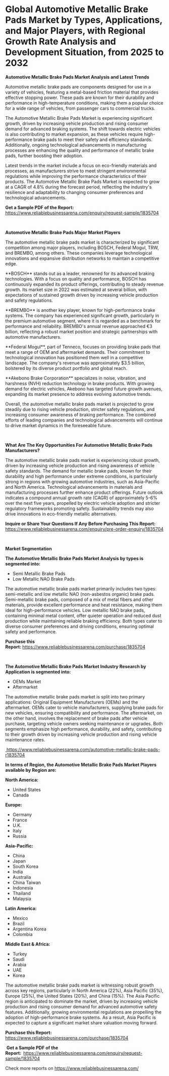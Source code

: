 <p><h1>Global Automotive Metallic Brake Pads Market by Types, Applications, and Major Players, with Regional Growth Rate Analysis and Development Situation, from 2025 to 2032</h1></p><p><strong>Automotive Metallic Brake Pads Market Analysis and Latest Trends</strong></p>
<p><p>Automotive metallic brake pads are components designed for use in a variety of vehicles, featuring a metal-based friction material that provides effective stopping power. These pads are known for their durability and performance in high-temperature conditions, making them a popular choice for a wide range of vehicles, from passenger cars to commercial trucks.</p><p>The Automotive Metallic Brake Pads Market is experiencing significant growth, driven by increasing vehicle production and rising consumer demand for advanced braking systems. The shift towards electric vehicles is also contributing to market expansion, as these vehicles require high-performance brake pads to meet their safety and efficiency standards. Additionally, ongoing technological advancements in manufacturing processes are enhancing the quality and performance of metallic brake pads, further boosting their adoption.</p><p>Latest trends in the market include a focus on eco-friendly materials and processes, as manufacturers strive to meet stringent environmental regulations while improving the performance characteristics of their products. The Automotive Metallic Brake Pads Market is expected to grow at a CAGR of 4.8% during the forecast period, reflecting the industry's resilience and adaptability to changing consumer preferences and technological advancements.</p></p>
<p><strong>Get a Sample PDF of the Report:&nbsp;</strong> <a href="https://www.reliablebusinessarena.com/enquiry/request-sample/1835704?utm_campaign=2518&utm_medium=2&utm_source=Github&utm_content=ia&utm_term=26032025&utm_id=automotive-metallic-brake-pads">https://www.reliablebusinessarena.com/enquiry/request-sample/1835704</a></p>
<p>&nbsp;</p>
<p><strong>Automotive Metallic Brake Pads Major Market Players</strong></p>
<p><p>The automotive metallic brake pads market is characterized by significant competition among major players, including BOSCH, Federal Mogul, TRW, and BREMBO, among others. These companies leverage technological innovations and expansive distribution networks to maintain a competitive edge.</p><p>**BOSCH** stands out as a leader, renowned for its advanced braking technologies. With a focus on quality and performance, BOSCH has continuously expanded its product offerings, contributing to steady revenue growth. Its market size in 2022 was estimated at several billion, with expectations of sustained growth driven by increasing vehicle production and safety regulations.</p><p>**BREMBO** is another key player, known for high-performance brake systems. The company has experienced significant growth, particularly in the premium automotive segment, where it is regarded as a benchmark for performance and reliability. BREMBO's annual revenue approached €3 billion, reflecting a robust market position and strategic partnerships with automotive manufacturers.</p><p>**Federal Mogul**, part of Tenneco, focuses on providing brake pads that meet a range of OEM and aftermarket demands. Their commitment to technological innovation has positioned them well in a competitive landscape. The company's revenue was approximately $3.5 billion, bolstered by its diverse product portfolio and global reach.</p><p>**Akebono Brake Corporation** specializes in noise, vibration, and harshness (NVH) reduction technology in brake products. With growing demand for electric vehicles, Akebono has targeted future growth avenues, expanding its market presence to address evolving automotive trends.</p><p>Overall, the automotive metallic brake pads market is projected to grow steadily due to rising vehicle production, stricter safety regulations, and increasing consumer awareness of braking performance. The combined efforts of leading companies and technological advancements will continue to drive market dynamics in the foreseeable future.</p></p>
<p>&nbsp;</p>
<p><strong>What Are The Key Opportunities For Automotive Metallic Brake Pads Manufacturers?</strong></p>
<p><p>The automotive metallic brake pads market is experiencing robust growth, driven by increasing vehicle production and rising awareness of vehicle safety standards. The demand for metallic brake pads, known for their durability and high performance under extreme conditions, is particularly strong in regions with growing automotive industries, such as Asia-Pacific and North America. Technological advancements in materials and manufacturing processes further enhance product offerings. Future outlook indicates a compound annual growth rate (CAGR) of approximately 5-6% over the next five years, propelled by electric vehicle adoption and stricter regulatory frameworks promoting safety. Sustainability trends may also drive innovations in eco-friendly metallic alternatives.</p></p>
<p><strong>Inquire or Share Your Questions If Any Before Purchasing This Report:</strong> <a href="https://www.reliablebusinessarena.com/enquiry/pre-order-enquiry/1835704?utm_campaign=2518&utm_medium=2&utm_source=Github&utm_content=ia&utm_term=26032025&utm_id=automotive-metallic-brake-pads">https://www.reliablebusinessarena.com/enquiry/pre-order-enquiry/1835704</a></p>
<p>&nbsp;</p>
<p><strong>Market Segmentation</strong></p>
<p><strong>The Automotive Metallic Brake Pads Market Analysis by types is segmented into:</strong></p>
<p><ul><li>Semi Metallic Brake Pads</li><li>Low Metallic NAO Brake Pads</li></ul></p>
<p><p>The automotive metallic brake pads market primarily includes two types: semi-metallic and low metallic NAO (non-asbestos organic) brake pads. Semi-metallic brake pads, composed of a mix of metal fibers and other materials, provide excellent performance and heat resistance, making them ideal for high-performance vehicles. Low metallic NAO brake pads, containing minimal metal content, offer quieter operation and reduced dust production while maintaining reliable braking efficiency. Both types cater to diverse consumer preferences and driving conditions, ensuring optimal safety and performance.</p></p>
<p><strong>Purchase this Report:&nbsp;</strong><a href="https://www.reliablebusinessarena.com/purchase/1835704?utm_campaign=2518&utm_medium=2&utm_source=Github&utm_content=ia&utm_term=26032025&utm_id=automotive-metallic-brake-pads">https://www.reliablebusinessarena.com/purchase/1835704</a></p>
<p>&nbsp;</p>
<p><strong>The Automotive Metallic Brake Pads Market Industry Research by Application is segmented into:</strong></p>
<p><ul><li>OEMs Market</li><li>Aftermarket</li></ul></p>
<p><p>The automotive metallic brake pads market is split into two primary applications: Original Equipment Manufacturers (OEMs) and the aftermarket. OEMs cater to vehicle manufacturers, supplying brake pads for new vehicles, ensuring compatibility and performance. The aftermarket, on the other hand, involves the replacement of brake pads after vehicle purchase, targeting vehicle owners seeking maintenance or upgrades. Both segments emphasize high performance, durability, and safety, contributing to their growth driven by increasing vehicle production and rising vehicle maintenance rates.</p></p>
<p><a href="https://www.reliablebusinessarena.com/automotive-metallic-brake-pads-r1835704?utm_campaign=2518&utm_medium=2&utm_source=Github&utm_content=ia&utm_term=26032025&utm_id=automotive-metallic-brake-pads">&nbsp;https://www.reliablebusinessarena.com/automotive-metallic-brake-pads-r1835704</a></p>
<p><strong>In terms of Region, the Automotive Metallic Brake Pads Market Players available by Region are:</strong></p>
<p>
    <p> <strong> North America: </strong>
        <ul>
            <li>United States</li>
            <li>Canada</li>
        </ul>
        </p> 
    <p> <strong> Europe: </strong>
        <ul>
            <li>Germany</li>
            <li>France</li>
            <li>U.K.</li>
            <li>Italy</li>
            <li>Russia</li>
        </ul>
        </p> 
    <p> <strong> Asia-Pacific: </strong>
        <ul>
            <li>China</li>
            <li>Japan</li>
            <li>South Korea</li>
            <li>India</li>
            <li>Australia</li>
            <li>China Taiwan</li>
            <li>Indonesia</li>
            <li>Thailand</li>
            <li>Malaysia</li>
        </ul>
        </p> 
    <p> <strong> Latin America: </strong>
        <ul>
            <li>Mexico</li>
            <li>Brazil</li>
            <li>Argentina Korea</li>
            <li>Colombia</li>
        </ul>
        </p> 
    <p> <strong> Middle East & Africa: </strong>
        <ul>
            <li>Turkey</li>
            <li>Saudi</li>
            <li>Arabia</li>
            <li>UAE</li>
            <li>Korea</li>
        </ul>
    </p>
    </p>
<p><p>The automotive metallic brake pads market is witnessing robust growth across key regions, particularly in North America (22%), Asia Pacific (35%), Europe (25%), the United States (20%), and China (15%). The Asia Pacific region is anticipated to dominate the market, driven by increasing vehicle production and rising consumer demand for advanced automotive safety features. Additionally, growing environmental regulations are propelling the adoption of high-performance brake systems. As a result, Asia Pacific is expected to capture a significant market share valuation moving forward.</p></p>
<p><strong>Purchase this Report: </strong><a href="https://www.reliablebusinessarena.com/purchase/1835704?utm_campaign=2518&utm_medium=2&utm_source=Github&utm_content=ia&utm_term=26032025&utm_id=automotive-metallic-brake-pads">https://www.reliablebusinessarena.com/purchase/1835704</a></p>
<p>&nbsp;<strong>Get a Sample PDF of the Report:&nbsp;&nbsp;</strong><a href="https://www.reliablebusinessarena.com/enquiry/request-sample/1835704?utm_campaign=2518&utm_medium=2&utm_source=Github&utm_content=ia&utm_term=26032025&utm_id=automotive-metallic-brake-pads">https://www.reliablebusinessarena.com/enquiry/request-sample/1835704</a></p>
<p><strong></strong></p>
<p>Check more reports on <a href="https://www.reliablebusinessarena.com/?utm_campaign=2518&utm_medium=2&utm_source=Github&utm_content=ia&utm_term=26032025&utm_id=automotive-metallic-brake-pads">https://www.reliablebusinessarena.com/</a></p>